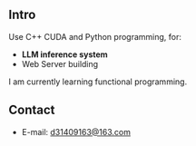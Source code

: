 ## Intro
Use C++ CUDA and Python programming, for:

+ **LLM inference system**
+ Web Server building

I am currently learning functional programming.

## Contact
- E-mail: d31409163@163.com
